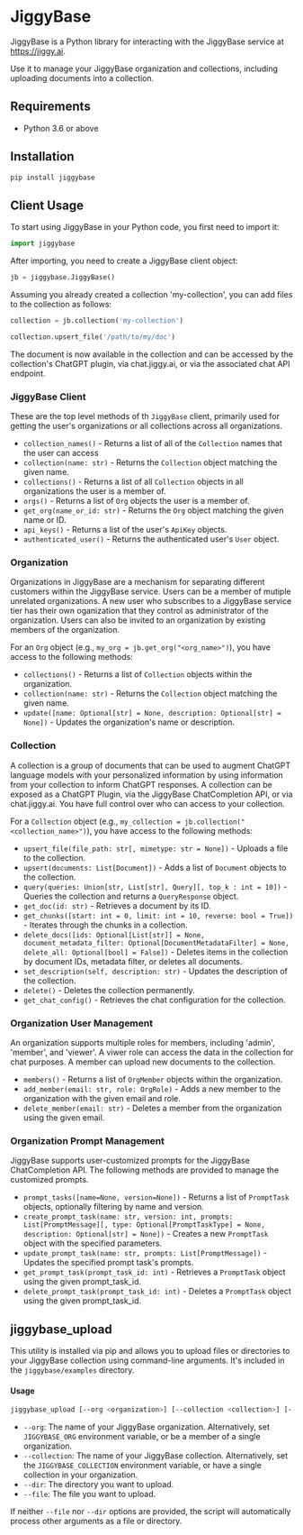 # JiggyBase

JiggyBase is a Python library for interacting with the JiggyBase service at https://jiggy.ai.

Use it to manage your JiggyBase organization and collections, including uploading documents into a collection.

## Requirements

- Python 3.6 or above

## Installation

```bash
pip install jiggybase
```

## Client Usage

To start using JiggyBase in your Python code, you first need to import it:

```python
import jiggybase
```

After importing, you need to create a JiggyBase client object:

```python
jb = jiggybase.JiggyBase()
```

Assuming you already created a collection 'my-collection', you can add files to the collection as follows:

```python
collection = jb.collection('my-collection')

collection.upsert_file('/path/to/my/doc')

```
The document is now available in the collection and can be accessed by the collection's ChatGPT plugin, via chat.jiggy.ai, or via the associated chat API endpoint.


### JiggyBase Client

These are the top level methods of th `JiggyBase` client, primarily used for getting the user's organizations or all collections across all organizations.

- `collection_names()` - Returns a list of all of the `Collection` names that the user can access
- `collection(name: str)` - Returns the `Collection` object matching the given name.
- `collections()` - Returns a list of all `Collection` objects in all organizations the user is a member of.
- `orgs()` - Returns a list of `Org` objects the user is a member of.
- `get_org(name_or_id: str)` - Returns the `Org` object matching the given name or ID.
- `api_keys()` - Returns a list of the user's `ApiKey` objects.
- `authenticated_user()` - Returns the authenticated user's `User` object.


### Organization

Organizations in JiggyBase are a mechanism for separating different customers within the JiggyBase service.   Users can be a member of mutiple unrelated organizations.  A new user who subscribes to a JiggyBase service tier has their own oganization that they control as administrator of the organization.  Users can also be invited to an organization by existing members of the organization.

For an `Org` object (e.g., `my_org = jb.get_org("<org_name>")`), you have access to the following methods:

- `collections()` - Returns a list of `Collection` objects within the organization.
- `collection(name: str)` - Returns the `Collection` object matching the given name.
- `update([name: Optional[str] = None, description: Optional[str] = None])` - Updates the organization's name or description.


### Collection

A collection is a group of documents that can be used to augment ChatGPT language models with your personalized information by using information from your collection to inform ChatGPT responses.   A collection can be exposed as a ChatGPT Plugin, via the JiggyBase ChatCompletion API, or via chat.jiggy.ai.   You have full control over who can access to your collection.  

For a `Collection` object (e.g., `my_collection = jb.collection("<collection_name>")`), you have access to the following methods:

- `upsert_file(file_path: str[, mimetype: str = None])` - Uploads a file to the collection.
- `upsert(documents: List[Document])` - Adds a list of `Document` objects to the collection.
- `query(queries: Union[str, List[str], Query][, top_k : int = 10])` - Queries the collection and returns a `QueryResponse` object.
- `get_doc(id: str)` - Retrieves a document by its ID.
- `get_chunks([start: int = 0, limit: int = 10, reverse: bool = True])` - Iterates through the chunks in a collection.
- `delete_docs([ids: Optional[List[str]] = None, document_metadata_filter: Optional[DocumentMetadataFilter] = None, delete_all: Optional[bool] = False])` - Deletes items in the collection by document IDs, metadata filter, or deletes all documents.
- `set_description(self, description: str)` - Updates the description of the collection.
- `delete()` - Deletes the collection permanently.
- `get_chat_config()` - Retrieves the chat configuration for the collection.

### Organization User Management

An organization supports multiple roles for members, including 'admin', 'member', and 'viewer'.   A viwer role can access the data in the collection for chat purposes.  A member can upload new documents to the collection.  

- `members()` - Returns a list of `OrgMember` objects within the organization.
- `add_member(email: str, role: OrgRole)` - Adds a new member to the organization with the given email and role.
- `delete_member(email: str)` - Deletes a member from the organization using the given email.

### Organization Prompt Management

JiggyBase supports user-customized prompts for the JiggyBase ChatCompletion API.   The following methods are provided to manage the customized prompts.

- `prompt_tasks([name=None, version=None])` - Returns a list of `PromptTask` objects, optionally filtering by name and version.
- `create_prompt_task(name: str, version: int, prompts: List[PromptMessage][, type: Optional[PromptTaskType] = None, description: Optional[str] = None])` - Creates a new `PromptTask` object with the specified parameters.
- `update_prompt_task(name: str, prompts: List[PromptMessage])` - Updates the specified prompt task's prompts.
- `get_prompt_task(prompt_task_id: int)` - Retrieves a `PromptTask` object using the given prompt_task_id.
- `delete_prompt_task(prompt_task_id: int)` - Deletes a `PromptTask` object using the given prompt_task_id.

## jiggybase_upload

This utility is installed via pip and allows you to upload files or directories to your JiggyBase collection using command-line arguments. It's included in the `jiggybase/examples` directory.

#### Usage

```bash
jiggybase_upload [--org <organization>] [--collection <collection>] [--dir <directory>] [--file <file>]
```

- `--org`: The name of your JiggyBase organization. Alternatively, set `JIGGYBASE_ORG` environment variable, or be a member of a single organization.
- `--collection`: The name of your JiggyBase collection. Alternatively, set the `JIGGYBASE_COLLECTION` environment variable, or have a single collection in your organization.
- `--dir`: The directory you want to upload.
- `--file`: The file you want to upload.

If neither `--file` nor `--dir` options are provided, the script will automatically process other arguments as a file or directory.

